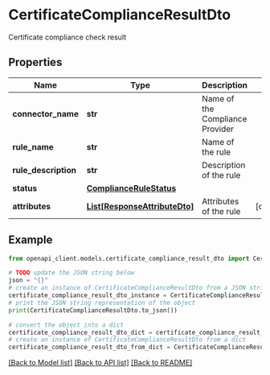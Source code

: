 # CertificateComplianceResultDto

Certificate compliance check result

## Properties

Name | Type | Description | Notes
------------ | ------------- | ------------- | -------------
**connector_name** | **str** | Name of the Compliance Provider | 
**rule_name** | **str** | Name of the rule | 
**rule_description** | **str** | Description of the rule | 
**status** | [**ComplianceRuleStatus**](ComplianceRuleStatus.md) |  | 
**attributes** | [**List[ResponseAttributeDto]**](ResponseAttributeDto.md) | Attributes of the rule | [optional] 

## Example

```python
from openapi_client.models.certificate_compliance_result_dto import CertificateComplianceResultDto

# TODO update the JSON string below
json = "{}"
# create an instance of CertificateComplianceResultDto from a JSON string
certificate_compliance_result_dto_instance = CertificateComplianceResultDto.from_json(json)
# print the JSON string representation of the object
print(CertificateComplianceResultDto.to_json())

# convert the object into a dict
certificate_compliance_result_dto_dict = certificate_compliance_result_dto_instance.to_dict()
# create an instance of CertificateComplianceResultDto from a dict
certificate_compliance_result_dto_from_dict = CertificateComplianceResultDto.from_dict(certificate_compliance_result_dto_dict)
```
[[Back to Model list]](../README.md#documentation-for-models) [[Back to API list]](../README.md#documentation-for-api-endpoints) [[Back to README]](../README.md)


